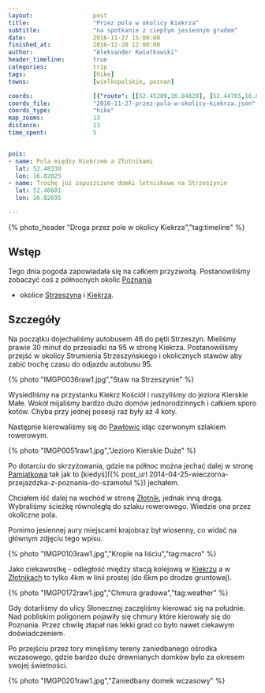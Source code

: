 ```yaml
---
layout:                 post
title:                  "Przez pola w okolicy Kiekrza"
subtitle:               "na spotkanie z ciepłym jesiennym gradem"
date:                   2016-11-27 15:00:00
finished_at:            2016-12-20 12:00:00
author:                 "Aleksander Kwiatkowski"
header_timeline:        true
categories:             trip
tags:                   [hike]
towns:                  [wielkopolskie, poznan]

coords:                 [{"route": [[52.45209,16.84828], [52.44765,16.84017], [52.44974,16.83875], [52.45290,16.83918], [52.45487,16.84326]], "type": "hike"}, {"route": [[52.47704,16.78489], [52.47879,16.78708], [52.48827,16.78361], [52.48221,16.79133], [52.48671,16.79910], [52.48368,16.80008], [52.48375,16.82914], [52.47973,16.83086], [52.46710,16.82742], [52.46666,16.82498], [52.46420,16.82819]], "type": "hike"}]
coords_file:            "2016-11-27-przez-pola-w-okolicy-kiekrza.json"
coords_type:            "hike"
map_zooms:              13
distance:               13
time_spent:             5


pois:
- name: Pola między Kiekrzem a Złotnikami
  lat: 52.48330
  lon: 16.82025
- name: Trochę już zapuszczone domki letniskowe na Strzeszynie
  lat: 52.46601
  lon: 16.82695

---
```


[wiki-pawlowice]: https://pl.wikipedia.org/wiki/Paw%C5%82owice_(powiat_pozna%C5%84ski)
[wiki-pamiatkowo]: https://pl.wikipedia.org/wiki/Pami%C4%85tkowo
[wiki-zlotniki]: https://pl.wikipedia.org/wiki/Z%C5%82otniki_(powiat_pozna%C5%84ski)
[wiki-kiekrz]: https://pl.wikipedia.org/wiki/Kiekrz_(wojew%C3%B3dztwo_wielkopolskie)
[wiki-poznan]: https://pl.wikipedia.org/wiki/Pozna%C5%84
[wiki-strzeszyn]: https://pl.wikipedia.org/wiki/Strzeszyn_(Pozna%C5%84)

{% photo_header "Droga przez pole w okolicy Kiekrza","tag:timeline" %}

Wstęp
-----

Tego dnia pogoda zapowiadała się na całkiem przyzwoitą. Postanowiliśmy
zobaczyć coś z północnych okolic [Poznania][wiki-poznan]
- okolice [Strzeszyna][wiki-strzeszyn] i [Kiekrza][wiki-kiekrz].

Szczegóły
---------

Na początku dojechaliśmy autobusem 46 do pętli Strzeszyn. Mieliśmy prawie
30 minut do przesiadki na 95 w stronę Kiekrza. Postanowiliśmy przejść
w okolicy Strumienia Strzeszyńskiego i okolicznych stawów aby zabić
trochę czasu do odjazdu autobusu 95.

{% photo "IMGP0036raw1.jpg","Staw na Strzeszynie" %}

Wysiedliśmy na przystanku Kiekrz Kościół i ruszyliśmy do jeziora Kierskie
Małe. Wokół mijaliśmy bardzo dużo domów jednorodzinnych i całkiem sporo
kotów. Chyba przy jednej posesji raz były aż 4 koty.

Następnie kierowaliśmy się do [Pawłowic][wiki-pawlowice] idąc czerwonym szlakiem
rowerowym.

{% photo "IMGP0051raw1.jpg","Jezioro Kierskie Duże" %}

Po dotarciu do skrzyżowania, gdzie na północ można jechać dalej w stronę
[Pamiątkowa][wiki-pamiatkowo] tak jak to [kiedyś]({% post_url 2014-04-25-wieczorna-przejazdzka-z-poznania-do-szamotul %})
jechałem.

Chciałem iść dalej na wschód w stronę [Złotnik][wiki-zlotniki],
jednak inną drogą. Wybraliśmy ścieżkę równoległą
do szlaku rowerowego. Wiedzie ona przez okoliczne pola.

Pomimo jesiennej aury miejscami krajobraz był wiosenny, co widać na głównym
zdjęciu tego wpisu.

{% photo "IMGP0103raw1.jpg","Krople na liściu","tag:macro" %}

Jako ciekawostkę - odległość między stacją kolejową w [Kiekrzu][wiki-kiekrz]
a w [Złotnikach][wiki-zlotniki] to tylko 4km w linii prostej (do 6km po drodze
gruntowej).

{% photo "IMGP0172raw1.jpg","Chmura gradowa","tag:weather" %}

Gdy dotarliśmy do ulicy Słonecznej zaczęliśmy kierować się na południe.
Nad pobliskim poligonem pojawiły się chmury które kierowały się do Poznania.
Przez chwilę złapał nas lekki grad co było nawet ciekawym doświadczeniem.

Po przejściu przez tory minęliśmy tereny zaniedbanego ośrodka wczasowego,
gdzie bardzo dużo drewnianych domków było za okresem swojej świetności.

{% photo "IMGP0201raw1.jpg","Zaniedbany domek wczasowy" %}
